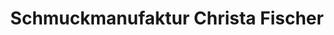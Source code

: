 ---
title: "Schmuckmanufaktur Christa Fischer"
url: /siegburg/schmuckmanufaktur-christa-fischer/
shop: Schmuck
---